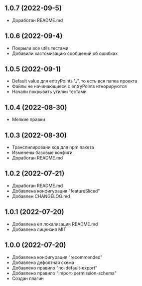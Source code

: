 ## 1.0.7 (2022-09-5)

- Доработан README.md

## 1.0.6 (2022-09-4)

- Покрыли все utils тестами
- Добавили кастомизацию сообщений об ошибках

## 1.0.5 (2022-09-1)

- Default value для entryPoints './', то есть вся папка проекта
- Файлы не начинающиеся с entryPoints игнорируются
- Начали покрывать утилки тестами

## 1.0.4 (2022-08-30)

- Мелкие правки

## 1.0.3 (2022-08-30)

- Транспилировани код для npm пакета
- Изменены базовые конфиги
- Доработан README.md

## 1.0.2 (2022-07-21)

- Доработан README.md
- Добавлена конфигурация "featureSliced"
- Добавлен CHANGELOG.md

## 1.0.1 (2022-07-20)

- Добавлена en локализация README.md
- Добавлена лицензия MIT

## 1.0.0 (2022-07-20)

- Добавлена конфигурация "recommended"
- Добавлена дефолтная схема
- Добавлено правило "no-default-export"
- Добавлено правило "import-permission-schema"
- Создан плагин
